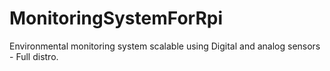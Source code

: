 # MonitoringSystemForRpi
Environmental monitoring system scalable using Digital and analog sensors - Full distro.
